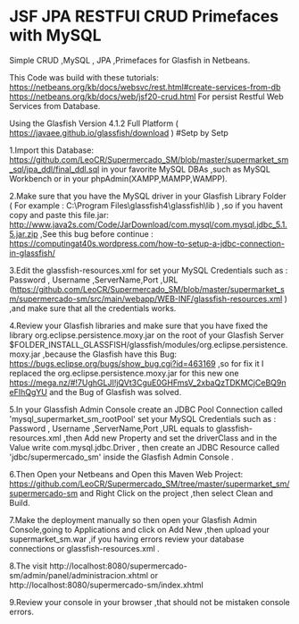 # JSF JPA RESTFUl CRUD Primefaces with MySQL


Simple CRUD ,MySQL , JPA ,Primefaces for Glasfish in Netbeans.

This Code was build with these tutorials:
https://netbeans.org/kb/docs/websvc/rest.html#create-services-from-db
https://netbeans.org/kb/docs/web/jsf20-crud.html 
For persist Restful Web Services from Database.

Using the Glasfish Version 4.1.2 Full Platform ( https://javaee.github.io/glassfish/download )
#Setp by Setp

1.Import this Database: https://github.com/LeoCR/Supermercado_SM/blob/master/supermarket_sm_sql/jpa_ddl/final_ddl.sql in your favorite MySQL DBAs ,such as MySQL Workbench or in your phpAdmin(XAMPP,MAMPP,WAMPP).

2.Make sure that you have the MySQL driver in your Glasfish Library Folder ( For example : C:\Program Files\glassfish4\glassfish\lib ) ,so if you havent copy and paste this file.jar:
http://www.java2s.com/Code/JarDownload/com.mysql/com.mysql.jdbc_5.1.5.jar.zip  ,See this bug before continue :
https://computingat40s.wordpress.com/how-to-setup-a-jdbc-connection-in-glassfish/

3.Edit the glassfish-resources.xml for set your MySQL Credentials such as : Password , Username ,ServerName,Port ,URL  (https://github.com/LeoCR/Supermercado_SM/blob/master/supermarket_sm/supermercado-sm/src/main/webapp/WEB-INF/glassfish-resources.xml ) ,and make sure that all the credentials works.

4.Review your Glasfish libraries and make sure that you have fixed the library org.eclipse.persistence.moxy.jar on the root of your Glasfish Server $FOLDER_INSTALL_GLASSFISH/glassfish/modules/org.eclipse.persistence.moxy.jar ,because the Glasfish have this Bug:
https://bugs.eclipse.org/bugs/show_bug.cgi?id=463169  ,so for fix it I replaced the org.eclipse.persistence.moxy.jar for this new one https://mega.nz/#!7UghGLJI!jQVt3CguE0GHFmsV_2xbaQzTDKMCjCeBQ9neFIhQgYU   and the Bug of Glasfish was solved.

5.In your Glassfish Admin Console create an JDBC Pool Connection called 'mysql_supermarket_sm_rootPool' set your MySQL Credentials such as : Password , Username ,ServerName,Port ,URL equals to glassfish-resources.xml ,then Add new Property and set the driverClass and in the Value write com.mysql.jdbc.Driver   , then create an JDBC Resource called 'jdbc/supermercado_sm' inside the Glasfish Admin Console .

6.Then Open your Netbeans and Open this Maven Web Project: https://github.com/LeoCR/Supermercado_SM/tree/master/supermarket_sm/supermercado-sm
and Right Click on the project ,then select Clean and Build.

7.Make the deployment manually so then open your Glasfish Admin Console,going to Applications and click on Add New ,then upload your supermarket_sm.war ,if you having errors review your database connections or glassfish-resources.xml .

8.The visit http://localhost:8080/supermercado-sm/admin/panel/administracion.xhtml or 
 http://localhost:8080/supermercado-sm/index.xhtml
 
9.Review your console in your browser ,that should not be mistaken console errors.
 
 


